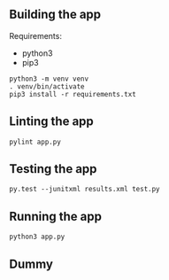 ## Building the app
Requirements:
- python3
- pip3

```shell
python3 -m venv venv
. venv/bin/activate
pip3 install -r requirements.txt
```

## Linting the app
```shell
pylint app.py
```

## Testing the app
```shell
py.test --junitxml results.xml test.py
```

## Running the app
```shell
python3 app.py
```

## Dummy
